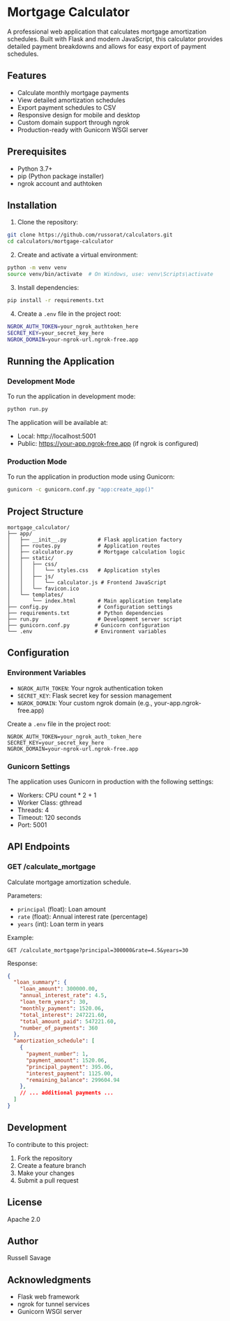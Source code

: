 # Mortgage Calculator

A professional web application that calculates mortgage amortization schedules. Built with Flask and modern JavaScript, this calculator provides detailed payment breakdowns and allows for easy export of payment schedules.

## Features

- Calculate monthly mortgage payments
- View detailed amortization schedules
- Export payment schedules to CSV
- Responsive design for mobile and desktop
- Custom domain support through ngrok
- Production-ready with Gunicorn WSGI server

## Prerequisites

- Python 3.7+
- pip (Python package installer)
- ngrok account and authtoken

## Installation

1. Clone the repository:
```bash
git clone https://github.com/russorat/calculators.git
cd calculators/mortgage-calculator
```

2. Create and activate a virtual environment:
```bash
python -m venv venv
source venv/bin/activate  # On Windows, use: venv\Scripts\activate
```

3. Install dependencies:
```bash
pip install -r requirements.txt
```

4. Create a `.env` file in the project root:

```bash
NGROK_AUTH_TOKEN=your_ngrok_authtoken_here
SECRET_KEY=your_secret_key_here
NGROK_DOMAIN=your-ngrok-url.ngrok-free.app
```

## Running the Application

### Development Mode

To run the application in development mode:

```bash
python run.py
```

The application will be available at:
- Local: http://localhost:5001
- Public: https://your-app.ngrok-free.app (if ngrok is configured)

### Production Mode

To run the application in production mode using Gunicorn:

```bash
gunicorn -c gunicorn.conf.py "app:create_app()"
```

## Project Structure

```
mortgage_calculator/
├── app/
│   ├── __init__.py          # Flask application factory
│   ├── routes.py            # Application routes
│   ├── calculator.py        # Mortgage calculation logic
│   ├── static/
│   │   ├── css/
│   │   │   └── styles.css   # Application styles
│   │   ├── js/
│   │   │   └── calculator.js # Frontend JavaScript
│   │   └── favicon.ico
│   └── templates/
│       └── index.html       # Main application template
├── config.py                # Configuration settings
├── requirements.txt         # Python dependencies
├── run.py                   # Development server script
├── gunicorn.conf.py        # Gunicorn configuration
└── .env                    # Environment variables
```

## Configuration

### Environment Variables

- `NGROK_AUTH_TOKEN`: Your ngrok authentication token
- `SECRET_KEY`: Flask secret key for session management
- `NGROK_DOMAIN`: Your custom ngrok domain (e.g., your-app.ngrok-free.app)

Create a `.env` file in the project root:
```env
NGROK_AUTH_TOKEN=your_ngrok_auth_token_here
SECRET_KEY=your_secret_key_here
NGROK_DOMAIN=your-ngrok-url.ngrok-free.app
```

### Gunicorn Settings

The application uses Gunicorn in production with the following settings:
- Workers: CPU count * 2 + 1
- Worker Class: gthread
- Threads: 4
- Timeout: 120 seconds
- Port: 5001

## API Endpoints

### GET /calculate_mortgage

Calculate mortgage amortization schedule.

Parameters:
- `principal` (float): Loan amount
- `rate` (float): Annual interest rate (percentage)
- `years` (int): Loan term in years

Example:
```
GET /calculate_mortgage?principal=300000&rate=4.5&years=30
```

Response:
```json
{
  "loan_summary": {
    "loan_amount": 300000.00,
    "annual_interest_rate": 4.5,
    "loan_term_years": 30,
    "monthly_payment": 1520.06,
    "total_interest": 247221.60,
    "total_amount_paid": 547221.60,
    "number_of_payments": 360
  },
  "amortization_schedule": [
    {
      "payment_number": 1,
      "payment_amount": 1520.06,
      "principal_payment": 395.06,
      "interest_payment": 1125.00,
      "remaining_balance": 299604.94
    },
    // ... additional payments ...
  ]
}
```

## Development

To contribute to this project:

1. Fork the repository
2. Create a feature branch
3. Make your changes
4. Submit a pull request


## License

Apache 2.0

## Author

Russell Savage

## Acknowledgments

- Flask web framework
- ngrok for tunnel services
- Gunicorn WSGI server